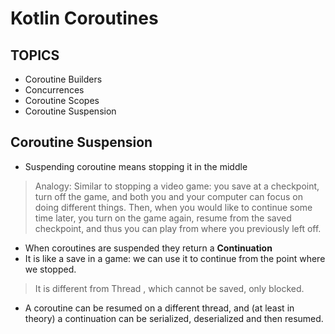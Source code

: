 # Kotlin Coroutines

## TOPICS

- Coroutine Builders
- Concurrences
- Coroutine Scopes
- Coroutine Suspension



## Coroutine Suspension

- Suspending coroutine means stopping it in the middle

> Analogy:
Similar to stopping a video game:
you save at a checkpoint, turn off the game,
and both you and your computer can focus on doing different things.
Then, when you would like to continue some time later,
you turn on the game again, resume from the saved checkpoint,
and thus you can play from where you previously left off.


- When coroutines are suspended they return a **Continuation**
- It is like a save in a game: we can use it to continue from the point where we stopped.

> It is different from Thread ,
which cannot be saved, only blocked.

-  A coroutine can be resumed on a different thread, and (at least in theory) a continuation can be serialized, deserialized and then resumed.